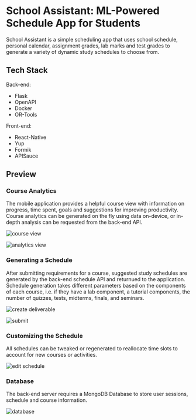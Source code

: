 # School Assistant: ML-Powered Schedule App for Students

School Assistant is a simple scheduling app that uses school schedule, personal calendar, assignment grades, lab marks and test grades to generate a variety of dynamic study schedules to choose from.

## Tech Stack

Back-end:
- Flask
- OpenAPI
- Docker
- OR-Tools

Front-end:
- React-Native
- Yup
- Formik
- APISauce

## Preview

### Course Analytics

The mobile application provides a helpful course view with information on progress, time spent, goals and suggestions for improving productivity.
Course analytics can be generated on the fly using data on-device, or in-depth analysis can be requested from the back-end API.


![course view](res/course.gif)


![analytics view](res/analytics.gif)


### Generating a Schedule

After submitting requirements for a course, suggested study schedules are generated by the back-end schedule API and returnued to the application.
Schedule generation takes different parameters based on the components of each course, i.e. if they have a lab component, a tutorial components, the number of quizzes, tests, midterms, finals, and seminars.


![create deliverable](res/create_deliverable.gif)


![submit](res/submit.gif)


### Customizing the Schedule

All schedules can be tweaked or regenerated to reallocate time slots to account for new courses or activities.


![edit schedule](res/edit_schedule.gif)


### Database

The back-end server requires a MongoDB Database to store user sessions, schedule and course information.


![database](res/database.gif)
